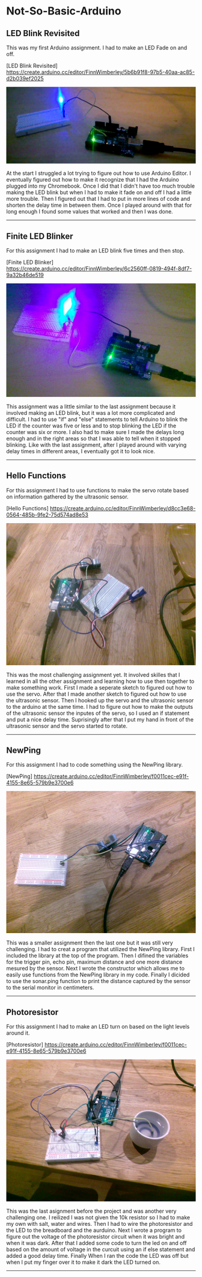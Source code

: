 # Not-So-Basic-Arduino

## LED Blink Revisited

This was my first Arduino assignment. I had to make an LED Fade on and off.

[LED Blink Revisited]
https://create.arduino.cc/editor/FinnWimberley/5b6b91f8-97b5-40aa-ac85-d2b039ef2025

![BlinkingLED2](Images/BlinkingLED2.png)

At the start I struggled a lot trying to figure out how to use Arduino Editor. I eventually figured out how to make it recognize that I had the Arduino plugged into my Chromebook. Once I did that I didn't have too much trouble making the LED blink but when I had to make it fade on and off I had a little more trouble. Then I figured out that I had to put in more lines of code and shorten the delay time in between them. Once I played around with that for long enough I found some values that worked and then I was done.

---

## Finite LED Blinker

For this assignment I had to make an LED blink five times and then stop.

[Finite LED Blinker]
https://create.arduino.cc/editor/FinnWimberley/6c2560ff-0819-494f-8df7-9a32b46de519

![FiniteLEDBlinker](Images/FiniteLEDBlinker.jpg)

This assignment was a little similar to the last assignment because it involved making an LED blink, but it was a lot more complicated and difficult. I had to use "if" and "else" statements to tell Arduino to blink the LED if the counter was five or less and to stop blinking the LED if the counter was six or more.  I also had to make sure I made the delays long enough and in the right areas so that I was able to tell when it stopped blinking.  Like with the last assignment, after I played around with varying delay times in different areas, I eventually got it to look nice.

---

## Hello Functions

For this assignment I had to use functions to make the servo rotate based on information gathered by the ultrasonic sensor.

[Hello Functions]
https://create.arduino.cc/editor/FinnWimberley/d8cc3e68-0564-485b-9fe2-75d574ad8e53

![SensorAndServo](Images/SensorAndServo.jpg)

This was the most challenging assignment yet.  It involved skilles that I learned in all the other assignment and learning how to use then together to make something work.  First I made a seperate sketch to figured out how to use the servo.  After that I made another sketch to figured out how to use the ultrasonic sensor.  Then I hooked up the servo and the ultrasonic sensor to the arduino at the same time.  I had to figure out how to make the outputs of the ultrasonic sensor the inputes of the servo, so I used an if statement and put a nice delay time.  Suprisingly after that I put my hand in front of the ultrasonic sensor and the servo started to rotate.

---

## NewPing

For this assignment I had to code something using the NewPing library.

[NewPing]
https://create.arduino.cc/editor/FinnWimberley/f0011cec-e91f-4155-8e65-579b9e3700e6

![NewPing](Images/NewPing.jpg)

This was a smaller assignment then the last one but it was still very challenging.  I had to creat a program that utilized the NewPing library.  First I included the library at the top of the program.  Then I difined the variables for the trigger pin, echo pin, maximum distance and one more distance mesured by the sensor.  Next I wrote the constructor which allows me to easily use functions from the NewPing library in my code.  Finally I dicided to use the sonar.ping function to print the distance captured by the sensor to the serial monitor in centimeters.

---

## Photoresistor

For this assignment I had to make an LED turn on based on the light levels around it.

[Photoresistor]
https://create.arduino.cc/editor/FinnWimberley/f0011cec-e91f-4155-8e65-579b9e3700e6

![Photoresistor](Images/Photoresistor.jpg)

This was the last asignment before the project and was another very challenging one.  I reilized I was not given the 10k resistor so I had to make my own with salt, water and wires.  Then I had to wire the photoresistor and the LED to the breadboard and the aurduino.  Next I wrote a program to figure out the voltage of the photoresistor circuit when it was bright and when it was dark.  After that I added some code to turn the led on and off based on the amount of voltage in the curcuit using an if else statement and added a good delay time.  Finally When I ran the code the LED was off but when I put my finger over it to make it dark the LED turned on.

---

